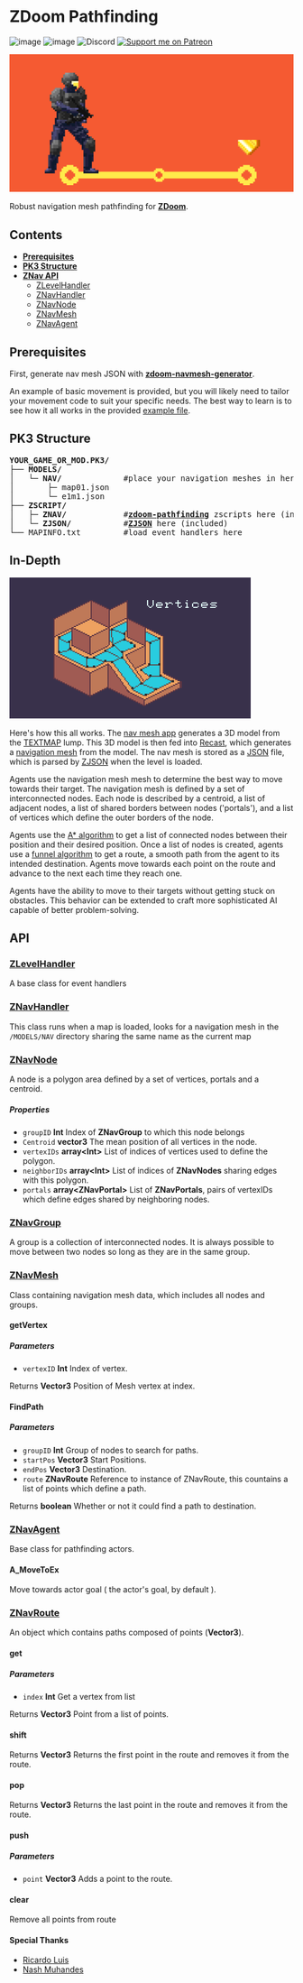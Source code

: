 # ZDoom Pathfinding

![image](https://img.shields.io/badge/status-WIP-orange) ![image](https://img.shields.io/badge/status-concept-lightgrey) ![Discord](https://img.shields.io/discord/882788591581937734?label=discord&style=flat) [![Support me on Patreon](https://img.shields.io/endpoint.svg?url=https%3A%2F%2Fshieldsio-patreon.vercel.app%2Fapi%3Fusername%3Dbeyondsunset%26type%3Dpatrons&style=flat)](https://patreon.com/beyondsunset)

![image](banner.png)

Robust navigation mesh pathfinding for **[ZDoom](https://zdoom.org/index)**.

## Contents

* **[Prerequisites](##Prerequisites)**
* **[PK3 Structure](##PK3-Structure)**
* **[ZNav API](##API)**
  * [ZLevelHandler](###ZLevelHandler)
  * [ZNavHandler](###ZNavHandler)
  * [ZNavNode](###ZNavNode)
  * [ZNavMesh](###ZNavMesh)
  * [ZNavAgent](###ZNavAgent)

## Prerequisites

First, generate nav mesh JSON with **[zdoom-navmesh-generator](https://github.com/disasteroftheuniverse/zdoom-navmesh-generator)**.

An example of basic movement is provided, but you will likely need to tailor your movement code to suit your specific needs. The best way to learn is to see how it all works in the provided [example file](./example/example.pk3).

## PK3 Structure

<pre><b>YOUR_GAME_OR_MOD.PK3/</b>
├── <b>MODELS/</b>       
│   └─ <b>NAV/</b>             #place your navigation meshes in here
│       ├─ map01.json
│       └─ e1m1.json
├── <b>ZSCRIPT/</b>
│   ├─ <b>ZNAV/</b>            #<a href="https://github.com/disasteroftheuniverse/zdoom-pathfinding"><b>zdoom-pathfinding</b></a> zscripts here (included)
│   └─ <b>ZJSON/</b>           #<a href="https://github.com/RicardoLuis0/ZJSON"><b>ZJSON</b></a> here (included)
└── MAPINFO.txt         #load event handlers here</pre>

## In-Depth

![image](types.gif)

Here's how this all works. The [nav mesh app](https://github.com/disasteroftheuniverse/zdoom-navmesh-generator) generates a 3D model from the [TEXTMAP](https://github.com/ZDoom/gzdoom/blob/master/specs/udmf.txt) lump. This 3D model is then fed into [Recast](https://github.com/recastnavigation/recastnavigation), which generates a [navigation mesh](https://www.gamedev.net/tutorials/programming/artificial-intelligence/navigation-meshes-and-pathfinding-r4880/) from the model. The nav mesh is stored as a [JSON](https://www.json.org/json-en.html) file, which is parsed by [ZJSON](https://github.com/RicardoLuis0/ZJSON) when the level is loaded.

Agents use the navigation mesh mesh to determine the best way to move towards their target. The navigation mesh is defined by a set of interconnected nodes. Each node is described by a centroid, a list of adjacent nodes, a list of shared borders between nodes ('portals'), and a list of vertices which define the outer borders of the node. 

Agents use the [A* algorithm](https://en.wikipedia.org/wiki/A*_search_algorithm) to get a list of connected nodes between their position and their desired position. Once a list of nodes is created, agents use a [funnel algorithm](https://medium.com/@reza.teshnizi/the-funnel-algorithm-explained-visually-41e374172d2d) to get a route, a smooth path from the agent to its intended destination. Agents move towards each point on the route and advance to the next each time they reach one.

Agents have the ability to move to their targets without getting stuck on obstacles. This behavior can be extended to craft more sophisticated AI capable of better problem-solving.

## API

### [ZLevelHandler](./dist/ZSCRIPT/ZNAV/ZNavHandler.zs)

A base class for event handlers

### [ZNavHandler](./dist/ZSCRIPT/ZNAV/ZNavHandler.zs)

This class runs when a map is loaded, looks for a navigation mesh in the `/MODELS/NAV` directory sharing the same name as the current map


### [ZNavNode](./dist/ZSCRIPT/ZNAV/ZNavMesh.zs)

A node is a polygon area defined by a set of vertices, portals and a centroid.

##### Properties

- `groupID` **Int** Index of **ZNavGroup** to which this node belongs
- `Centroid` **vector3** The mean position of all vertices in the node.
- `vertexIDs` **array&lt;Int>** List of indices of vertices used to define the polygon.
- `neighborIDs` **array&lt;Int>** List of indices of **ZNavNodes** sharing edges with this polygon.
- `portals` **array&lt;ZNavPortal>** List of **ZNavPortals**, pairs of vertexIDs which define edges shared by neighboring nodes.


### [ZNavGroup](./dist/ZSCRIPT/ZNAV/ZNavMesh.zs)

A group is a collection of interconnected nodes. It is always possible to move between two nodes so long as they are in the same group.

### [ZNavMesh](./dist/ZSCRIPT/ZNAV/ZNavMesh.zs)

Class containing navigation mesh data, which includes all nodes and groups.

#### getVertex

##### Parameters

-   `vertexID` **Int** Index of vertex.

Returns **Vector3** Position of Mesh vertex at index.

#### FindPath

##### Parameters

-   `groupID` **Int** Group of nodes to search for paths.
-   `startPos` **Vector3** Start Positions.
-   `endPos` **Vector3** Destination.
-   `route` **ZNavRoute** Reference to instance of ZNavRoute, this countains a list of points which define a path.

Returns **boolean** Whether or not it could find a path to destination.

### [ZNavAgent](./dist/ZSCRIPT/ZNAV/ZNavAgent.zs)

Base class for pathfinding actors.

#### A_MoveToEx

Move towards actor goal ( the actor's goal, by default ).

### [ZNavRoute](./dist/ZSCRIPT/ZNAV/ZNavSearch.zs)

An object which contains paths composed of points (**Vector3**).

#### get

##### Parameters

-   `index` **Int** Get a vertex from list

Returns **Vector3** Point from a list of points.

#### shift

Returns **Vector3** Returns the first point in the route and removes it from the route.

#### pop

Returns **Vector3** Returns the last point in the route and removes it from the route.

#### push

##### Parameters

-   `point` **Vector3** Adds a point to the route.

#### clear

Remove all points from route

#### Special Thanks 

- [Ricardo Luis](https://github.com/RicardoLuis0)
- [Nash Muhandes](https://github.com/nashmuhandes)


